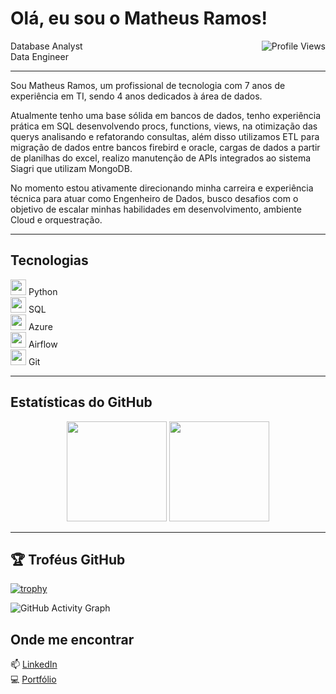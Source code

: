 # Olá, eu sou o Matheus Ramos!

<div style="display: flex; justify-content: space-between; align-items: center; width: 100%;">
  <span style="flex: 1; text-align: left;">Database Analyst</span>
  <span style="flex: 1; text-align: right;">
    <img src="https://komarev.com/ghpvc/?username=matheus-soares&color=blueviolet" alt="Profile Views"/>
  </span>
</div>
<div style="text-align: left;">Data Engineer</div>

---

Sou Matheus Ramos, um profissional de tecnologia com 7 anos de experiência em TI, sendo 4 anos dedicados à área de dados.

Atualmente tenho uma base sólida em bancos de dados, tenho experiência prática em SQL desenvolvendo procs, functions, views, na otimização das querys analisando e refatorando consultas, além disso utilizamos ETL para migração de dados entre bancos firebird e oracle, cargas de dados a partir de planilhas do excel, realizo manutenção de APIs integrados ao sistema Siagri que utilizam MongoDB.

No momento estou ativamente direcionando minha carreira e experiência técnica para atuar como Engenheiro de Dados, busco desafios com o objetivo de escalar minhas habilidades em desenvolvimento, ambiente Cloud e orquestração.

---

## Tecnologias

<img src="https://cdn.jsdelivr.net/gh/devicons/devicon/icons/python/python-original.svg" width="25" height="25"/> Python  
<img src="https://cdn.jsdelivr.net/gh/devicons/devicon/icons/mysql/mysql-original.svg" width="25" height="25"/> SQL  
<img src="https://cdn.jsdelivr.net/gh/devicons/devicon/icons/azure/azure-original.svg" width="25" height="25"/> Azure  
<img src="https://cdn.jsdelivr.net/gh/devicons/devicon/icons/apacheairflow/apacheairflow-original.svg" width="25" height="25"/> Airflow  
<img src="https://cdn.jsdelivr.net/gh/devicons/devicon/icons/git/git-original.svg" width="25" height="25"/> Git

---

## Estatísticas do GitHub

<div align="center">
  <img height="160em" src="https://github-readme-stats.vercel.app/api?username=matheus-soares&show_icons=true&theme=tokyonight"/>
  <img height="160em" src="https://github-readme-stats.vercel.app/api/top-langs/?username=matheus-soares&layout=compact&theme=tokyonight&hide=html,css"/>
</div>

---

## 🏆 Troféus GitHub

[![trophy](https://github-profile-trophy.vercel.app/?username=Matheus-ESW&theme=dracula)](https://github.com/ryo-ma/github-profile-trophy)

![GitHub Activity Graph](https://github-readme-activity-graph.vercel.app/graph?username=matheus-soares&theme=tokyo-night)

## Onde me encontrar

📫 [LinkedIn](https://www.linkedin.com/in/matheus-ramos-b12b38161)  
💻 [Portfólio](https://github.com/Matheus-ESW?tab=repositories)

